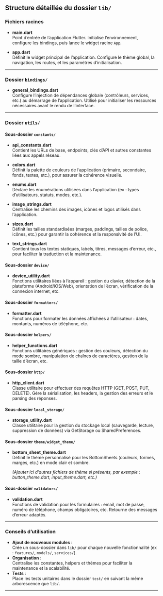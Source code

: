 ## Structure détaillée du dossier `lib/`

### Fichiers racines

- **main.dart**  
  Point d’entrée de l’application Flutter. Initialise l’environnement, configure les bindings, puis lance le widget racine `App`.

- **app.dart**  
  Définit le widget principal de l’application. Configure le thème global, la navigation, les routes, et les paramètres d’initialisation.

---

### Dossier `bindings/`

- **general_bindings.dart**  
  Configure l’injection de dépendances globale (contrôleurs, services, etc.) au démarrage de l’application. Utilisé pour initialiser les ressources nécessaires avant le rendu de l’interface.

---

### Dossier `utils/`

#### Sous-dossier `constants/`

- **api_constants.dart**  
  Contient les URLs de base, endpoints, clés d’API et autres constantes liées aux appels réseau.

- **colors.dart**  
  Définit la palette de couleurs de l’application (primaire, secondaire, fonds, textes, etc.), pour assurer la cohérence visuelle.

- **enums.dart**  
  Déclare les énumérations utilisées dans l’application (ex : types d’utilisateurs, statuts, modes, etc.).

- **image_strings.dart**  
  Centralise les chemins des images, icônes et logos utilisés dans l’application.

- **sizes.dart**  
  Définit les tailles standardisées (marges, paddings, tailles de police, icônes, etc.) pour garantir la cohérence et la responsivité de l’UI.

- **text_strings.dart**  
  Contient tous les textes statiques, labels, titres, messages d’erreur, etc., pour faciliter la traduction et la maintenance.

#### Sous-dossier `device/`

- **device_utility.dart**  
  Fonctions utilitaires liées à l’appareil : gestion du clavier, détection de la plateforme (Android/iOS/Web), orientation de l’écran, vérification de la connexion internet, etc.

#### Sous-dossier `formatters/`

- **formatter.dart**  
  Fonctions pour formater les données affichées à l’utilisateur : dates, montants, numéros de téléphone, etc.

#### Sous-dossier `helpers/`

- **helper_functions.dart**  
  Fonctions utilitaires génériques : gestion des couleurs, détection du mode sombre, manipulation de chaînes de caractères, gestion de la taille d’écran, etc.

#### Sous-dossier `http/`

- **http_client.dart**  
  Classe utilitaire pour effectuer des requêtes HTTP (GET, POST, PUT, DELETE). Gère la sérialisation, les headers, la gestion des erreurs et le parsing des réponses.

#### Sous-dossier `local_storage/`

- **storage_utility.dart**  
  Classe utilitaire pour la gestion du stockage local (sauvegarde, lecture, suppression de données) via GetStorage ou SharedPreferences.

#### Sous-dossier `theme/widget_theme/`

- **bottom_sheet_theme.dart**  
  Définit le thème personnalisé pour les BottomSheets (couleurs, formes, marges, etc.) en mode clair et sombre.

  _(Ajouter ici d’autres fichiers de thème si présents, par exemple : button_theme.dart, input_theme.dart, etc.)_

#### Sous-dossier `validators/`

- **validation.dart**  
  Fonctions de validation pour les formulaires : email, mot de passe, numéro de téléphone, champs obligatoires, etc. Retourne des messages d’erreur adaptés.

---

### Conseils d’utilisation

- **Ajout de nouveaux modules** :  
  Crée un sous-dossier dans `lib/` pour chaque nouvelle fonctionnalité (ex : `features/`, `models/`, `services/`).
- **Organisation** :  
  Centralise les constantes, helpers et thèmes pour faciliter la maintenance et la scalabilité.
- **Tests** :  
  Place les tests unitaires dans le dossier `test/` en suivant la même arborescence que `lib/`.

---

